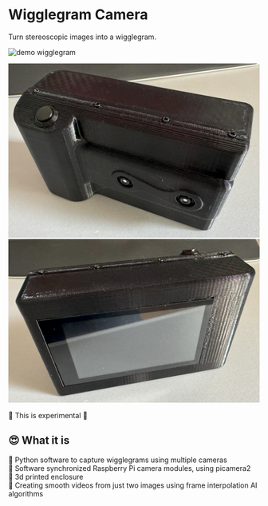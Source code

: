 # Wigglegram Camera

Turn stereoscopic images into a wigglegram.

![demo wigglegram](./assets/wigglegram-demo1.gif)

![DIY wigglegram camera 3d printed](./assets/cam1.jpg)
![DIY wigglegram camera 3d printed](./assets/cam2.jpg)

🧪 This is experimental 🧪

## 😍 What it is

🧪 Python software to capture wigglegrams using multiple cameras  
🧪 Software synchronized Raspberry Pi camera modules, using picamera2  
🧪 3d printed enclosure  
🧪 Creating smooth videos from just two images using frame interpolation AI algorithms  
